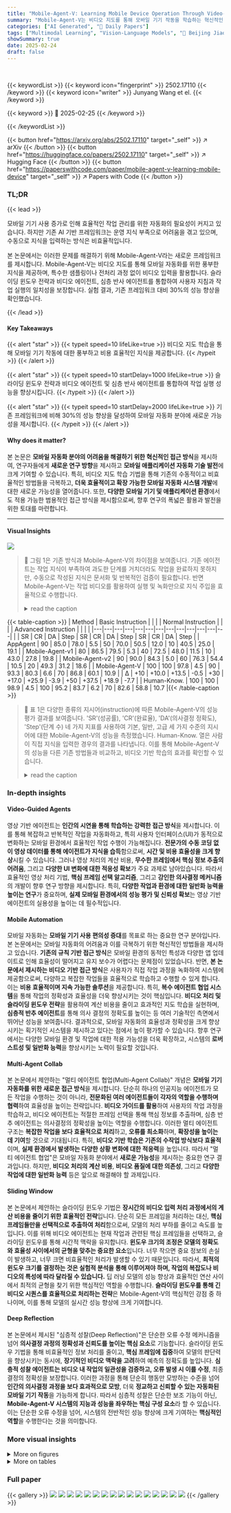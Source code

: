 ```yaml
---
title: "Mobile-Agent-V: Learning Mobile Device Operation Through Video-Guided Multi-Agent Collaboration"
summary: "Mobile-Agent-V는 비디오 지도를 통해 모바일 기기 작동을 학습하는 혁신적인 다중 에이전트 협업 프레임워크입니다."
categories: ["AI Generated", "🤗 Daily Papers"]
tags: ["Multimodal Learning", "Vision-Language Models", "🏢 Beijing Jiaotong University",]
showSummary: true
date: 2025-02-24
draft: false
---
```


<br>

{{< keywordList >}}
{{< keyword icon="fingerprint" >}} 2502.17110 {{< /keyword >}}
{{< keyword icon="writer" >}} Junyang Wang et el. {{< /keyword >}}
 
{{< keyword >}} 🤗 2025-02-25 {{< /keyword >}}
 
{{< /keywordList >}}

{{< button href="https://arxiv.org/abs/2502.17110" target="_self" >}}
↗ arXiv
{{< /button >}}
{{< button href="https://huggingface.co/papers/2502.17110" target="_self" >}}
↗ Hugging Face
{{< /button >}}
{{< button href="https://paperswithcode.com/paper/mobile-agent-v-learning-mobile-device" target="_self" >}}
↗ Papers with Code
{{< /button >}}




### TL;DR


{{< lead >}}

모바일 기기 사용 증가로 인해 효율적인 작업 관리를 위한 자동화의 필요성이 커지고 있습니다. 하지만 기존 AI 기반 프레임워크는 운영 지식 부족으로 어려움을 겪고 있으며, 수동으로 지식을 입력하는 방식은 비효율적입니다.  

본 논문에서는 이러한 문제를 해결하기 위해 Mobile-Agent-V라는 새로운 프레임워크를 제시합니다. Mobile-Agent-V는 비디오 지도를 통해 모바일 자동화를 위한 풍부한 지식을 제공하며, 특수한 샘플링이나 전처리 과정 없이 비디오 입력을 활용합니다. 슬라이딩 윈도우 전략과 비디오 에이전트, 심층 반사 에이전트를 통합하여 사용자 지침과 작업 실행의 일치성을 보장합니다. 실험 결과, 기존 프레임워크 대비 30%의 성능 향상을 확인했습니다.

{{< /lead >}}


#### Key Takeaways

{{< alert "star" >}}
{{< typeit speed=10 lifeLike=true >}} 비디오 지도 학습을 통해 모바일 기기 작동에 대한 풍부하고 비용 효율적인 지식을 제공합니다. {{< /typeit >}}
{{< /alert >}}

{{< alert "star" >}}
{{< typeit speed=10 startDelay=1000 lifeLike=true >}} 슬라이딩 윈도우 전략과 비디오 에이전트 및 심층 반사 에이전트를 통합하여 작업 실행 성능을 향상시킵니다. {{< /typeit >}}
{{< /alert >}}

{{< alert "star" >}}
{{< typeit speed=10 startDelay=2000 lifeLike=true >}} 기존 프레임워크에 비해 30%의 성능 향상을 달성하여 모바일 자동화 분야에 새로운 가능성을 제시합니다.  {{< /typeit >}}
{{< /alert >}}

#### Why does it matter?
본 논문은 **모바일 자동화 분야의 어려움을 해결하기 위한 혁신적인 접근 방식**을 제시하여, 연구자들에게 **새로운 연구 방향**을 제시하고 **모바일 애플리케이션 자동화 기술 발전**에 크게 기여할 수 있습니다. 특히, 비디오 지도 학습 기법을 통해 기존의 수동적이고 비효율적인 방법들을 극복하고, **더욱 효율적이고 확장 가능한 모바일 자동화 시스템 개발**에 대한 새로운 가능성을 열어줍니다. 또한, **다양한 모바일 기기 및 애플리케이션 환경**에서도 적용 가능한 범용적인 접근 방식을 제시함으로써, 향후 연구의 폭넓은 활용과 발전을 위한 토대를 마련합니다.

------
#### Visual Insights



![](https://arxiv.org/html/2502.17110/extracted/6231218/intro.png)

> 🔼 그림 1은 기존 방식과 Mobile-Agent-V의 차이점을 보여줍니다. 기존 에이전트는 작업 지식이 부족하여 과도한 단계를 거치더라도 작업을 완료하지 못하지만, 수동으로 작성된 지식은 문서화 및 반복적인 검증이 필요합니다. 반면 Mobile-Agent-V는 작업 비디오를 활용하여 실행 및 녹화만으로 지식 주입을 효율적으로 수행합니다.
> <details>
> <summary>read the caption</summary>
> Figure 1: Comparison between a baseline agent, manually written knowledge, and Mobile-Agent-V. The baseline agent, lacking operation knowledge, struggles to complete the task, requiring excessive steps and still failing. Manually written knowledge requires documentation and iterative verification. In contrast, Mobile-Agent-V leverages operation videos, requiring only execution and recording, making knowledge injection far more efficient.
> </details>





{{< table-caption >}}
| Method | Basic Instruction |  |  |  | Normal Instruction |  |  |  | Advanced Instruction |  |  |  |
|---|---|---|---|---|---|---|---|---|---|---|---|---|
|  | SR | CR | DA | Step | SR | CR | DA | Step | SR | CR | DA | Step |
| AppAgent | 90 | 85.0 | 78.0 | 5.5 | 50 | 70.0 | 50.5 | 12.0 | 10 | 40.5 | 25.0 | 19.1 |
| Mobile-Agent-v1 | 80 | 86.5 | 79.5 | 5.3 | 40 | 72.5 | 48.0 | 11.5 | 10 | 43.0 | 27.8 | 19.8 |
| Mobile-Agent-v2 | 90 | 90.0 | 84.3 | 5.0 | 60 | 76.3 | 54.4 | 10.5 | 20 | 49.3 | 31.2 | 18.6 |
| Mobile-Agent-V | 100 | 100 | 97.8 | 4.5 | 90 | 93.3 | 80.3 | 6.6 | 70 | 86.8 | 60.1 | 10.9 |
| Δ | +10 | +10.0 | +13.5 | -0.5 | +30 | +17.0 | +25.9 | -3.9 | +50 | +37.5 | +18.9 | -7.7 |
| Human-Know. | 100 | 100 | 98.9 | 4.5 | 100 | 95.2 | 83.7 | 6.2 | 70 | 82.6 | 58.8 | 10.7 |{{< /table-caption >}}

> 🔼 표 1은 다양한 종류의 지시어(instruction)에 따른 Mobile-Agent-V의 성능 평가 결과를 보여줍니다.  'SR'(성공률), 'CR'(완료율), 'DA'(의사결정 정확도), 'Step'(단계 수) 네 가지 지표를 사용하여 기본, 일반, 고급 세 가지 수준의 지시어에 대한 Mobile-Agent-V의 성능을 측정했습니다.  Human-Know. 열은 사람이 직접 지식을 입력한 경우의 결과를 나타냅니다. 이를 통해 Mobile-Agent-V의 성능을 다른 기존 방법들과 비교하고, 비디오 기반 학습의 효과를 확인할 수 있습니다.
> <details>
> <summary>read the caption</summary>
> Table 1: Evaluation results across different instructions, where Human-Know. denotes human-curated knowledge.
> </details>





### In-depth insights


#### Video-Guided Agents
영상 기반 에이전트는 **인간의 시연을 통해 학습하는 강력한 접근 방식**을 제시합니다.  이를 통해 복잡하고 반복적인 작업을 자동화하고, 특히 사용자 인터페이스(UI)가 동적으로 변화하는 모바일 환경에서 효율적인 작업 수행이 가능해집니다.  **전문가의 수동 코딩 없이 영상 데이터를 통해 에이전트가 지식을 습득**함으로써, **시간 및 비용 효율성을 크게 향상**시킬 수 있습니다.  그러나 영상 처리의 계산 비용,  **무수한 프레임에서 핵심 정보 추출의 어려움**,  그리고 **다양한 UI 변화에 대한 적응성 확보**가 주요 과제로 남아있습니다.  따라서 효율적인 영상 처리 기법,  **핵심 프레임 선택 알고리즘**, 그리고 **강인한 의사결정 메커니즘**의 개발이 향후 연구 방향을 제시합니다. 특히, **다양한 작업과 환경에 대한 일반화 능력을 높이는 연구**가 중요하며,  **실제 모바일 환경에서의 성능 평가 및 신뢰성 확보**는 영상 기반 에이전트의 실용성을 높이는 데 필수적입니다.

#### Mobile Automation
모바일 자동화는 **모바일 기기 사용 편의성 증대**를 목표로 하는 중요한 연구 분야입니다.  본 논문에서는 모바일 자동화의 어려움과 이를 극복하기 위한 혁신적인 방법들을 제시하고 있습니다. **기존의 규칙 기반 접근 방식**은 모바일 환경의 동적인 특성과 다양한 앱 업데이트로 인해 효율성이 떨어지고 유지 보수가 어렵다는 문제점이 있었습니다. 반면, **본 논문에서 제시하는 비디오 기반 접근 방식**은 사용자가 직접 작업 과정을 녹화하여 시스템에 제공함으로써, 다양하고 복잡한 작업들을 효율적으로 학습하고 수행할 수 있게 합니다. 이는 **비용 효율적이며 지속 가능한 솔루션**을 제공합니다. 특히, **복수 에이전트 협업 시스템**을 통해 작업의 정확성과 효율성을 더욱 향상시키는 것이 핵심입니다.  **비디오 처리 및 슬라이딩 윈도우 전략**을 활용하여 계산 비용을 줄이고 효과적인 지도 학습을 실현하며, **심층적 반추 에이전트**를 통해 의사 결정의 정확도를 높이는 등 여러 기술적인 측면에서 뛰어난 성능을 보여줍니다. 결과적으로, 모바일 자동화의 효율성과 정확성을 크게 향상시키는 획기적인 시스템을 제시하고 있다는 점에서 높이 평가할 수 있습니다.  향후 연구에서는 다양한 모바일 환경 및 작업에 대한 적용 가능성을 더욱 확장하고, 시스템의 **로버스트성 및 일반화 능력**을 향상시키는 노력이 필요할 것입니다.

#### Multi-Agent Collab
본 논문에서 제안하는 "멀티 에이전트 협업(Multi-Agent Collab)" 개념은 **모바일 기기 자동화를 위한 새로운 접근 방식**을 제시합니다. 단순히 하나의 인공지능 에이전트가 모든 작업을 수행하는 것이 아니라, **전문화된 여러 에이전트들이 각자의 역할을 수행하며 협력**하여 효율성을 높이는 전략입니다.  **비디오 가이드를 활용**하여 사용자의 작업 과정을 학습하고, 비디오 에이전트는 적절한 프레임 선택을 통해 핵심 정보를 추출하며, 심층 반추 에이전트는 의사결정의 정확성을 높이는 역할을 수행합니다. 이러한 멀티 에이전트 구조는 **복잡한 작업을 보다 효율적으로 처리**하고, **오류를 최소화**하며, **확장성을 높이는 데 기여**할 것으로 기대됩니다.  특히, **비디오 기반 학습은 기존의 수작업 방식보다 효율적**이며, **실제 환경에서 발생하는 다양한 상황 변화에 대한 적응력**을 높입니다. 따라서 "멀티 에이전트 협업"은 모바일 자동화 분야에서 **새로운 가능성**을 제시하는 중요한 연구 결과입니다.  하지만, **비디오 처리의 계산 비용**, **비디오 품질에 대한 의존성**, 그리고 **다양한 작업에 대한 일반화 능력** 등은 앞으로 해결해야 할 과제입니다.

#### Sliding Window
본 논문에서 제안하는 슬라이딩 윈도우 기법은 **장시간의 비디오 입력 처리 과정에서의 계산 비용을 줄이기 위한 효율적인 전략**입니다.  단순히 모든 프레임을 처리하는 대신, **핵심 프레임들만을 선택적으로 추출하여 처리**함으로써, 모델의 처리 부하를 줄이고 속도를 높입니다.  이를 위해 비디오 에이전트는 현재 작업과 관련된 핵심 프레임들을 선택하고,  슬라이딩 윈도우를 통해 시간적 맥락을 유지합니다.  **윈도우 크기의 조정은 모델의 정확도와 효율성 사이에서의 균형을 맞추는 중요한 요소**입니다.  너무 작으면 중요 정보의 손실이 발생하고, 너무 크면 비효율적인 처리가 발생할 수 있기 때문입니다. 따라서, **최적의 윈도우 크기를 결정하는 것은 실험적 분석을 통해 이루어져야 하며,  작업의 복잡도나 비디오의 특성에 따라 달라질 수 있습니다.**  딥 러닝 모델의 성능 향상과 효율적인 연산 사이에서 최적의 균형을 찾기 위한 핵심적인 역할을 수행합니다.  **슬라이딩 윈도우를 통해 긴 비디오 시퀀스를 효율적으로 처리하는 전략**은 Mobile-Agent-V의 핵심적인 강점 중 하나이며, 이를 통해 모델의 실시간 성능 향상에 크게 기여합니다.

#### Deep Reflection
본 논문에서 제시된 "심층적 성찰(Deep Reflection)"은 단순한 오류 수정 메커니즘을 넘어 **의사결정 과정의 정확성과 신뢰도를 높이는 핵심 요소**로 기능합니다.  슬라이딩 윈도우 기법을 통해 비효율적인 정보 처리를 줄이고, **핵심 프레임에 집중**하여 모델의 판단력을 향상시키는 동시에, **장기적인 비디오 맥락을 고려**하여 예측의 정확도를 높입니다.  **심층적 성찰 에이전트는 비디오 내 작업의 일관성을 검증하고, 오류 발생 시 이를 수정**, 최종 결정의 정확성을 보장합니다. 이러한 과정을 통해 단순히 행동만 모방하는 수준을 넘어 **인간의 의사결정 과정을 보다 효과적으로 모방**, 더욱 **정교하고 신뢰할 수 있는 자동화된 모바일 기기 작동**을 가능하게 합니다. 따라서 심층적 성찰은 단순한 보조 기능이 아닌, **Mobile-Agent-V 시스템의 지능과 성능을 좌우하는 핵심 구성 요소**라 할 수 있습니다. 이는 단순한 오류 수정을 넘어, 시스템의 전반적인 성능 향상에 크게 기여하는 **핵심적인 역할**을 수행한다는 것을 의미합니다.


### More visual insights

<details>
<summary>More on figures
</summary>


![](https://arxiv.org/html/2502.17110/extracted/6231218/framework.png)

> 🔼 그림 2는 Mobile-Agent-V 프레임워크의 전체 구조를 보여줍니다. 비디오 입력으로부터 키프레임을 추출하고, 슬라이딩 윈도우 기법을 사용하여 관련 키프레임들을 선택합니다. 비디오 에이전트는 윈도우의 위치를 조정하고, 의사결정 에이전트는 선택된 키프레임과 기존의 행동들을 바탕으로 다음 행동을 예측합니다. 심층 반추 에이전트는 예측된 행동을 검증하고 수정하여 최종 행동을 결정합니다. 이러한 과정을 반복하며 작업을 수행합니다.
> <details>
> <summary>read the caption</summary>
> Figure 2: The framework of Mobile-Agent-V.
> </details>



![](https://arxiv.org/html/2502.17110/extracted/6231218/CD.png)

> 🔼 이 그림은 비디오 지시사항과 사용자 지시사항이 일치하는 경우(도메인 내)와 일치하지 않는 경우(도메인 간)의 성능을 비교하여 보여줍니다.  Mobile-Agent-V 모델이 비디오 지시사항과 사용자 지시사항이 일치하는 경우(도메인 내) 더 높은 성공률과 완료율, 그리고 더 적은 단계 수를 보이는 것을 보여줍니다. 반면에 지시사항이 일치하지 않는 경우(도메인 간)에는 성능이 다소 저하되는 것을 확인할 수 있습니다. 이는 Mobile-Agent-V 모델이 비디오 데모와 일치하는 작업에 대해서는 더 효과적으로 작동하지만, 작업이 다를 경우에는 일반화 능력이 다소 떨어짐을 시사합니다.  그림은  Mobile-Agent-V의 일반화 능력에 대한 통찰력을 제공합니다.
> <details>
> <summary>read the caption</summary>
> Figure 3: Comparison of video-misaligned instructions and video-aligned instructions. The in-domain means that the video instruction is consistent with the user instruction, and the cross-domain instruction is inconsistent.
> </details>



![](https://arxiv.org/html/2502.17110/extracted/6231218/window.png)

> 🔼 그림 4는 다양한 슬라이딩 윈도우 크기의 영향을 비교 분석한 결과를 보여줍니다.  슬라이딩 윈도우 크기가 성공률(SR), 완료율(CR), 의사결정 정확도(DA) 및 단계 수(Step) 등 다양한 지표에 미치는 영향을 보여주는 여러 그래프가 포함되어 있습니다.  윈도우 크기가 커짐에 따라 성능이 향상되지만 특정 지점을 넘어서면 성능 향상이 감소하거나 성능이 저하되는 것을 확인할 수 있습니다. 이는 적절한 크기의 윈도우를 선택하는 것이 모델 성능에 중요함을 시사합니다.
> <details>
> <summary>read the caption</summary>
> Figure 4: Comparison of different sliding window sizes.
> </details>



![](https://arxiv.org/html/2502.17110/extracted/6231218/keyframe.png)

> 🔼 이 그림은 Mobile-Agent-V 모델의 성능에 Keyframe의 질이 미치는 영향을 보여줍니다.  단순히 균일한 간격으로 Keyframe을 추출하는 방법(Uniform Sampling)과 중복된 Keyframe을 제거하고 일정 시간 간격 이상 떨어진 Keyframe만 선택하는 방법(Uniform Sampling + Filtering), 그리고 사람이 직접 중요한 Keyframe을 선택하는 방법(Artificial Sampling) 세 가지 방법을 비교하여, Keyframe의 질이 Mobile-Agent-V 모델의 성능(성공률, 완료율, 결정 정확도, 수행 단계 수)에 어떤 영향을 주는지 보여줍니다.  사람이 직접 선택한 Keyframe을 사용했을 때 가장 좋은 성능을 보이지만, 제안된 방법 또한 좋은 성능을 보임을 확인할 수 있습니다.
> <details>
> <summary>read the caption</summary>
> Figure 5: Comparison of different keyframe quality.
> </details>



![](https://arxiv.org/html/2502.17110/extracted/6231218/DR.png)

> 🔼 그림 6은 다양한 종류의 지시(instruction)에 대해, 심층 반추 에이전트(Deep Reflection agent)를 사용한 경우와 사용하지 않은 경우의 성능을 비교한 결과를 보여줍니다.  심층 반추 에이전트는 모델의 의사결정 정확도를 높이는 역할을 하며, 특히 복잡한 작업에서 성능 향상에 크게 기여합니다.  단순한 작업에서는 성능 향상이 미미하지만, 복잡한 작업에서는 성공률(SR), 완료율(CR), 의사결정 정확도(DA) 모두 향상되는 것을 확인할 수 있습니다.
> <details>
> <summary>read the caption</summary>
> Figure 6: Comparison of w/o DR and w/ DR across different instructions.
> </details>



![](https://arxiv.org/html/2502.17110/extracted/6231218/case.jpg)

> 🔼 그림 7은 Mobile-Agent-V의 전체 실행 사례를 보여줍니다. 의사결정 에이전트는 처음에 잘못된 행동을 하지만, 심층적 반성 에이전트는 작업 비디오를 확인하고 장치 상태를 비교하여 행동을 수정합니다.  즉, 의사결정 에이전트가 잘못된 동작을 수행하지만, 심층 반성 에이전트가 비디오 가이드와 현재 장치 상태를 비교 분석하여 오류를 수정하고 올바른 동작을 수행하도록 보정하는 과정을 보여줍니다. 이는 Mobile-Agent-V의 다중 에이전트 협업을 통해 보다 정확하고 효율적인 작업 수행을 가능하게 함을 시각적으로 보여주는 예시입니다.
> <details>
> <summary>read the caption</summary>
> Figure 7: A complete execution case of Mobile-Agent-V. The decision agent initially makes an incorrect action, but the deep-reflection agent verifies the operation video, compares the device state, and corrects the action.
> </details>



</details>




<details>
<summary>More on tables
</summary>


{{< table-caption >}}
| Action | Parameter | Description |
|---|---|---|
| Click | id | The "id" represents the numeric identifier of the detection box to be clicked. |
| Click_text | text | The "text" specifies the target text to be clicked, used only when no detection box or corresponding ID exists at the target location. |
| Scroll | direction | The "direction" can be either "up" or "down," allowing the agent to scroll the screen accordingly. |
| Type | text | The "text" parameter defines the content to be entered into a text field. |
| Back | None | Returns to the previous screen. |
| Home | None | Navigates to the home screen. |
| Done | None | Signals task completion. |{{< /table-caption >}}
> 🔼 이 표는 Mobile-Agent-V 시스템에서 사용되는 행동 공간을 정의합니다.  각 행동(클릭, 스크롤, 입력, 뒤로가기, 홈, 완료)에 대한 매개변수와 설명을 제공하여 시스템의 작동 방식을 명확하게 보여줍니다.  예를 들어, '클릭' 행동은 대상 요소의 ID를 매개변수로 사용하고, '스크롤' 행동은 스크롤 방향을 지정하는 매개변수를 사용합니다. 이 표는 Mobile-Agent-V의 기능을 이해하는 데 필수적입니다.
> <details>
> <summary>read the caption</summary>
> Table 2: Action space definition for Mobile-Agent-V.
> </details>

{{< table-caption >}}
| Knowledge Injection Method | Average Time |
|---|---| 
| Video Recording | <1 min |
| Manually Writing Knowledge | ~5 min |{{< /table-caption >}}
> 🔼 이 표는 비디오 녹화와 수동 문서화에 필요한 시간을 보여줍니다.  비디오 녹화는 평균 1분 미만이 소요되는 반면, 수동 문서화는 약 5분이 걸립니다. 따라서 비디오를 사용하면 시간 소모를 80% 줄이고 수동 작업을 없앨 수 있습니다.
> <details>
> <summary>read the caption</summary>
> Table 3: Time consumption for video recording and manual documentation.
> </details>

{{< table-caption >}}
| APP | Level | Video Instruction & Video-Aligned User Instruction | Video-Misaligned User Instruction |
|---|---|---|---| 
| Phone | Basic | Help me dial 123. | Help me dial 321. |
|  | Normal | Please turn on the call recording for me. | Please view all call recording for me. |
|  | Advanced | Help me add the mobile number 1234567890 to the blacklist. | Help me add the mobile number 9876543210 to the whitelist. |
| Messages | Basic | Help me set up messages and notifications to be displayed together in Messages. | Help me set up messages and notifications not to be displayed together in Messages. |
|  | Normal | Please send a message to 123456 with text "Hello" | Please send a message to 9876543210 with text "Goodbye". |
|  | Advanced | Send a message to 123456 with my current location information. | Send a message to 987654 with my contact card. |
| Setting | Basic | Help me turn off the auto brightness in Setting. | Help me turn on the auto brightness in Setting. |
|  | Normal | Help me turn off the status bar network speed display. | Help me turn off the status bar NFC display. |
|  | Advanced | Help me open three-finger screenshots. | Help me open three-finger touch and hold. |
| Photo | Basic | Help me turn on the shared albums setting in Photos. | Help me turn off the shared albums setting in Photos. |
|  | Normal | Help me clear recently deleted photos. | Help me restore recently deleted photos. |
|  | Advanced | Help me set up not to record location when taking photos. | Help me set up not to record properties when taking photos. |
| Manager | Basic | Help me turn on the App cleaner reminder in Phone Manager. | Help me turn off the App cleaner reminder in Phone Manager. |
|  | Normal | Help me turn on the automatic phone call for help. | Help me turn on the automatic phone call for help and countdown sound. |
|  | Advanced | Help me clean up QQ’s storage. | Help me clean up WhatsApp’s storage. |
| Recorder | Basic | Help me start recording. | Help me stop recording. |
|  | Normal | Help me change the audio format of my recording. | Help me turn on the cloud recording. |
|  | Advanced | Help me show recently deleted recordings. | Help me show call recordings. |
| Files | Basic | Help me view photos in My Files. | Help me view videos in My Files. |
|  | Normal | Help me create a new tag named "test". | Help me create a new tag named "mobile". |
|  | Advanced | Help me turn on the option to show hidden files. | Help me turn off the option to show hidden files. |
| Clock | Basic | Help me start stopwatch in Clock. | Help me reset stopwatch in Clock. |
|  | Normal | Help me set the gesture to turn off the alarm to swipe up. | Help me set the gesture to turn off the alarm to press button. |
|  | Advanced | Help me delete the last city of the current world clock and add London. | Help me delete the first city of the current world clock and add New York. |
| Weather | Basic | Help me turn on the meteorological alert setting in Weather. | Help me turn off the meteorological alert setting in Weather. |
|  | Normal | Help me turn on the rain reminder. | Help me turn off the rain reminder. |
|  | Advanced | Help me turn on the UV intensity display and view the UV intensity at your current location. | Help me turn on the Sunset display and view the sunset at your current location. |
| Calendar | Basic | Help me turn on fixed time zone setting in Calendar. | Help me turn off fixed time zone setting in Calendar. |
|  | Normal | Help me turn on calendar meeting reminders. | Help me turn on fixed time zone. |
|  | Advanced | Help me subscribe to horoscope and choose Aries. | Help me subscribe to today in history. |{{< /table-caption >}}
> 🔼 이 표는 논문의 실험을 위해 사용된 벤치마크 작업 목록을 보여줍니다. 각 작업은 어플리케이션, 난이도(기본, 일반, 고급), 그리고 비디오 및 비디오와 일치하지 않는 사용자 지침의 두 가지 유형의 지침으로 분류됩니다. 이는 비디오 가이드의 효과를 평가하기 위한 다양한 시나리오를 제공합니다. 각 벤치마크 작업은 모바일 장치에서 특정 작업을 수행하는 데 필요한 단계를 포함합니다. 일반적으로 기본 작업은 간단한 작업을, 일반 작업은 중간 정도의 작업을, 고급 작업은 복잡하고 장치별 지식이 필요한 작업을 나타냅니다.
> <details>
> <summary>read the caption</summary>
> Table 4: Benchmark tasks with different difficulty levels and instruction variations.
> </details>

{{< table-caption >}}
| System |
|---|---| 
| You are a mobile phone operation assistant. Below is a description of this conversation. |
| In the following part, I will upload a large image made up of many screenshots. These screenshots in this image are all from a screen recording of a mobile phone operation. I will tell you the task completed in the screen recording. You need to observe this screen recording. |
| Then, you need to complete a new task, which is related to the task in the screen recording. You need to combine the operation experience provided by the screen recording and gradually complete this task. I will upload the current screenshot of the device. There will be many detection boxes on this screenshot, and there will be a number in the upper left and lower right corners of the detection box. You need to perform operations on the current page. In order to better operate the phone, the following are the operation tools you can use: |
| - Click (id): The "id" is the numeric serial number of the detection box you need to click. |
| - Click_text (text): The "text" is the text you need to click. This is only used when the detection box and the corresponding id do not exist at the location to be clicked. |
| - Scroll (direction): The "direction" selects from "up", "down", "left", and "right". You can scroll the page a certain distance in the specified direction. |
| - Type (text): The "text" is the content you need to enter. |
| - Back: You can use this operation to return to the previous page. |
| - Home: You can use this operation to return to the home page. |
| - Done: You can use this operation when the task is completed. |
| You need to strictly follow the following json output format: |
| "Thought": You need to think about how to perform this operation on the current device based on the operation path in the video, "Operation": Select one from the operation tools, "Summary": Briefly summarize this operation |
| **User during the first operation** |
| The first image is the screen recording, in which the tasks are completed: {I<sub>v</sub>} |
| The second image is the screenshot of the current device, in which you need to complete the following tasks: {I<sub>u</sub>} |
| Note: You need to refer to the operation path in the video more than relying on your own operation experience. Because you may make mistakes. |
| Note: You need to refer to the operation path in the video more than relying on your own operation experience. Because you may make mistakes. |
| <image: V<sub>w</sub>><image: D<sub>i</sub>> |
| **User during subsequent operations** |
| The first image is the screen recording, in which the tasks are completed: {I<sub>v</sub>} |
| The second image is the screenshot of the current device, in which you need to complete the following tasks: {I<sub>u</sub>} |
| Here is your operation history: |
| Step-1: {operation 1} |
| Step-2: {operation 2} |
| … |
| Step-n: {operation n} |
| Note: If the operation history and current device can infer that the task has been completed, use Done. |
| Note: You need to refer to the operation path in the video more than relying on your own operation experience. Because you may make mistakes. |
| <image: V<sub>w</sub>><image: D<sub>i</sub>> |{{< /table-caption >}}
> 🔼 표 5는 의사결정 에이전트에 대한 프롬프트를 보여줍니다.  이 표는 논문에서 제시된 Mobile-Agent-V 프레임워크의 핵심 구성 요소 중 하나인 의사결정 에이전트가 어떻게 동작하는지에 대한 설명을 제공합니다.  프롬프트는 비디오 가이드를 바탕으로 모바일 기기의 작업을 수행하는 단계별 지침을 포함하고 있습니다.  이를 통해 의사결정 에이전트는 비디오에서 보여주는 작업과 현재 장치의 상태를 비교 분석하여 다음 작업을 결정합니다.  프롬프트는 시스템이 현재 작업에 따라 동적으로 조정될 수 있도록 단계별 작업 이력과 함께 비디오 지침, 현재 장치의 스크린샷, 사용자 지침을 제공합니다.
> <details>
> <summary>read the caption</summary>
> Table 5: The prompt for decision agent.
> </details>

{{< table-caption >}}
| System | User |
|---|---| 
| You are an expert in mobile phone operation. I will upload two images below. The first image is a keyframe mosaic from an operation video, in which the completed task is "$I_{v}$"; the second image is a screenshot of the current status of the mobile phone. | https://arxiv.org/html/2502.17110/Vw.png https://arxiv.org/html/2502.17110/Di.png |
| On the mobile phone shown in the second image, the task to be completed is: "$I_{u}$". The user will perform the following operation: |  |
| {Operation from decision agent} |  |
| Now please observe whether this operation conforms to the operation path shown in the first image. If it conforms, please output "True", otherwise please modify the operation content according to the above json format. |  |
| The operation should be: |  |
| - Click (id): The "id" is the numeric serial number of the detection box you need to click. |  |
| - Click_text (text): The "text" is the text you need to click. This is only used when the detection box and the corresponding id do not exist at the location to be clicked. |  |
| - Scroll (direction): The "direction" selects from "up" and "down". You can scroll the page a certain distance in the specified direction. |  |
| - Type (text): The "text" is the content you need to enter. |  |
| - Back: You can use this operation to return to the previous page. |  |
| - Home: You can use this operation to return to the home page. |  |
| - Done: You can use this operation when the task is completed. |  |
| Note: If the operation history and current device can infer that the task has been completed, use Done. |  |
| You need to think in the following way: |  |
| 1. Observe the operation of each step in the video (especially frame-3 and frame-4). |  |
| 2. Anchor the position of the current device in the video. |  |
| 3. Complete the current step according to the operation in the video. |  |
| Please output your thought about this step by step before you output your response. |  |{{< /table-caption >}}
> 🔼 본 표는 논문의 깊이 있는 반추 에이전트(Deep-Reflection Agent)에 대한 프롬프트(명령어)를 보여줍니다.  에이전트는 비디오 프롬프트와 장치의 현재 상태를 분석하여 작업을 완료하는 데 도움이 되는 명령어를 생성하는 역할을 합니다.  이 표는 에이전트에게 주어지는 입력값(비디오, 현재 화면, 이전 작업 정보 등)을 정의하고,  에이전트가 어떻게 반응해야 하는지에 대한 지침을 상세히 설명합니다.  이를 통해 깊이 있는 반추 에이전트가 올바른 작업을 수행할 수 있도록 안내하고, 정확도를 높이는 데 기여합니다.
> <details>
> <summary>read the caption</summary>
> Table 6: The prompt for deep-reflection agent.
> </details>

{{< table-caption >}}
| System | User |
|---|---| 
| You are a mobile phone operation assistant. I will provide you with two images. The first image is a long picture of key frames from a mobile phone operation video, which shows a correct operation trajectory to complete the task:  $I_{v}$. The second image is two screenshots before and after an operation from the user. The user want to complete the task: $I_{u}$. Please note that these two images are not necessarily the complete operation trajectories, they may only be part of the continuous operation. | Here are the video and operation: <br> <img src="https://arxiv.org/html/2502.17110/V_w.png"><img src="https://arxiv.org/html/2502.17110/D_i.png"> |
| Although the task shown in the video may not be exactly the same as the task the user needs to complete, there is a strong correlation between the two. So the user is referring to the operation in the video to complete this task. |  |
| Now you need to determine which frame of the video the user is in after the device is operated. You need to use a number to represent it. If the device is in the state between two frames, the previous frame is output. |  |
| If the device is not in any frame of the video, please output the number 0 to indicate an operation error and generate an error cause analysis. |  |
| You need to output in the following json format: |  |
| {"Thought": Your thought of current question, "Frame": a number, "Analysis": If Frame is 0, generate an error cause analysis, otherwise output null, "Need_Back": If Frame is 0, you need to think about how to get back on track. If you need to return to the previous page, please output true. If you need to continue to perform an operation on the current page to get back on track, please output false. If Frame is not 0, please output False directly.} |  |{{< /table-caption >}}
> 🔼 표 7은 논문의 비디오 에이전트(Video Agent)에 대한 프롬프트(명령어)를 보여줍니다.  비디오 에이전트는 사용자의 작업과 비디오의 작업 간의 연관성을 파악하여, 사용자의 현재 상태가 비디오의 어느 프레임에 해당하는지 판별하는 역할을 합니다.  에이전트는 비디오의 프레임 번호를 출력하고(0은 오류를 나타냄), 오류 발생 시 오류 원인 분석 및 문제 해결 방안(이전 페이지로 돌아갈지, 현재 페이지에서 계속 작업할지 여부)을 제시합니다.
> <details>
> <summary>read the caption</summary>
> Table 7: The prompt for video agent.
> </details>

</details>




### Full paper

{{< gallery >}}
<img src="paper_images/1.png" class="grid-w50 md:grid-w33 xl:grid-w25" />
<img src="paper_images/2.png" class="grid-w50 md:grid-w33 xl:grid-w25" />
<img src="paper_images/3.png" class="grid-w50 md:grid-w33 xl:grid-w25" />
<img src="paper_images/4.png" class="grid-w50 md:grid-w33 xl:grid-w25" />
<img src="paper_images/5.png" class="grid-w50 md:grid-w33 xl:grid-w25" />
<img src="paper_images/6.png" class="grid-w50 md:grid-w33 xl:grid-w25" />
<img src="paper_images/7.png" class="grid-w50 md:grid-w33 xl:grid-w25" />
<img src="paper_images/8.png" class="grid-w50 md:grid-w33 xl:grid-w25" />
<img src="paper_images/9.png" class="grid-w50 md:grid-w33 xl:grid-w25" />
<img src="paper_images/10.png" class="grid-w50 md:grid-w33 xl:grid-w25" />
<img src="paper_images/11.png" class="grid-w50 md:grid-w33 xl:grid-w25" />
<img src="paper_images/12.png" class="grid-w50 md:grid-w33 xl:grid-w25" />
<img src="paper_images/13.png" class="grid-w50 md:grid-w33 xl:grid-w25" />
<img src="paper_images/14.png" class="grid-w50 md:grid-w33 xl:grid-w25" />
<img src="paper_images/15.png" class="grid-w50 md:grid-w33 xl:grid-w25" />
<img src="paper_images/16.png" class="grid-w50 md:grid-w33 xl:grid-w25" />
{{< /gallery >}}